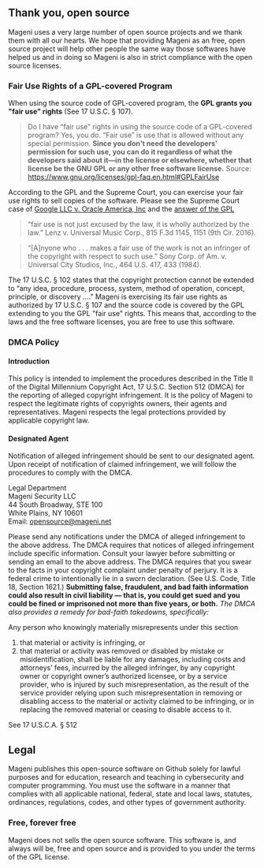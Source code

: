 ## Thank you, open source
Mageni uses a very large number of open source projects and we thank them with all our hearts. We hope that providing Mageni as an free, open source project will help other people the same way those softwares have helped us and in doing so Mageni is also in strict compliance with the open source licenses. 

### Fair Use Rights of a GPL-covered Program
When using the source code of GPL-covered program, the **GPL grants you "fair use" rights** (See 17 U.S.C. § 107). 

> Do I have “fair use” rights in using the source code of a GPL-covered program?
> Yes, you do. “Fair use” is use that is allowed without any special permission. **Since you don't need the developers' permission for such use, you can do 
> it regardless of what the developers said about it—in the license or elsewhere, whether that license be the GNU GPL or any other free software license.**
> Source: <a href="https://www.gnu.org/licenses/gpl-faq.en.html#GPLFairUse">https://www.gnu.org/licenses/gpl-faq.en.html#GPLFairUse</a>

According to the GPL and the Supreme Court, you can exercise your fair use rights to sell copies of the software. Please see the Supreme Court case of <a href="https://www.supremecourt.gov/opinions/20pdf/18-956_d18f.pdf">Google LLC v. Oracle America, Inc</a> and the <a href="https://www.gnu.org/licenses/gpl-faq.en.html#DoesTheGPLAllowMoney">answer of the GPL</a> 

> “fair use is not just excused by the law, it is wholly authorized by the law.” Lenz v. Universal Music Corp., 815 F.3d 1145, 1151 (9th Cir. 2016).

> “[A]nyone who . . . makes a fair use of the work is not an infringer of the copyright with respect to such use.” Sony Corp. of Am. v. Universal City Studios, Inc., 464 U.S. 417, 433 (1984).

The 17 U.S.C. § 102 states that the copyright protection cannot be extended to “any idea, procedure, process, system, method of operation, concept, principle, or discovery ....” Mageni is exercising its fair use rights as authorized by 17 U.S.C. § 107 and the source code is covered by the GPL extending to you the GPL "fair use" rights. This means that, according to the laws and the free software licenses, you are free to use this software.

### DMCA Policy

#### Introduction

This policy is intended to implement the procedures described in the Title II of the Digital Millennium Copyright Act, 17 U.S.C. Section 512 (DMCA) for the reporting of alleged copyright infringement. It is the policy of Mageni to respect the legitimate rights of copyrights owners, their agents and representatives. Mageni respects the legal protections provided by applicable copyright law. 

#### Designated Agent

Notification of alleged infringement should be sent to our designated agent. Upon receipt of notification of claimed infringement, we will follow the procedures to comply with the DMCA.

Legal Department<br />
Mageni Security LLC<br />
44 South Broadway, STE 100<br />
White Plains, NY 10601<br />
Email: opensource@mageni.net

Please send any notifications under the DMCA of alleged infringement to the above address. The DMCA requires that notices of alleged infringement include specific information. Consult your lawyer before submitting or sending an email to the above address. The DMCA requires that you swear to the facts in your copyright complaint under penalty of perjury. It is a federal crime to intentionally lie in a sworn declaration. (See U.S. Code, Title 18, Section 1621.) **Submitting false, fraudulent, and bad faith information could also result in civil liability — that is, you could get sued and you could be fined or imprisoned not more than five years, or both.** *The DMCA also provides a remedy for bad-faith takedowns, specifically:*

Any person who knowingly materially misrepresents under this section

1. that material or activity is infringing, or
2. that material or activity was removed or disabled by mistake or misidentification, shall be liable for any damages, including costs and attorneys’ fees, incurred by the alleged infringer, by any copyright owner or copyright owner’s authorized licensee, or by a service provider, who is injured by such misrepresentation, as the result of the service provider relying upon such misrepresentation in removing or disabling access to the material or activity claimed to be infringing, or in replacing the removed material or ceasing to disable access to it.

See 17 U.S.C.A. § 512

## Legal
Mageni publishes this open-source software on Github solely for lawful purposes and for education, research and teaching in cybersecurity and computer programming. You must use the software in a manner that complies with all applicable national, federal, state and local laws, statutes, ordinances, regulations, codes, and other types of government authority. 

### Free, forever free

Mageni does not sells the open source software. This software is, and always will be, free and open source and is provided to you under the terms of the GPL license.

<!--

# About

🙋‍♀️ A short introduction - what is your organization all about?
🌈 Contribution guidelines - how can the community get involved?
👩‍💻 Useful resources - where can the community find your docs? Is there anything else the community should know?
🍿 Fun facts - what does your team eat for breakfast?
🧙 Remember, you can do mighty things with the power of [Markdown](https://docs.github.com/github/writing-on-github/getting-started-with-writing-and-formatting-on-github/basic-writing-and-formatting-syntax)
-->
